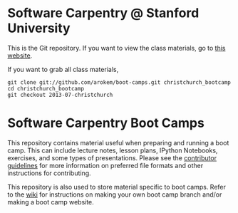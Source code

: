 Software Carpentry @ Stanford University
========================================

This is the Git repository. If you want to view the class materials, go to 
[this website](http://arokem.github.io/boot-camps/2013-07-01-christchurch/).

If you want to grab all class materials, 

    git clone git://github.com/arokem/boot-camps.git christchurch_bootcamp
    cd christchurch_bootcamp
    git checkout 2013-07-christchurch

Software Carpentry Boot Camps
=============================

This repository contains material useful when preparing and running a
boot camp. This can include lecture notes, lesson plans, IPython
Notebooks, exercises, and some types of presentations. Please see the
[contributor guidelines][contrib] for more information on preferred
file formats and other instructions for contributing.

This repository is also used to store material specific to boot
camps. Refer to the [wiki][] for instructions on making your own boot
camp branch and/or making a boot camp website.

[contrib]: https://github.com/swcarpentry/boot-camps/blob/master/CONTRIBUTING.md
[wiki]: https://github.com/swcarpentry/boot-camps/wiki

